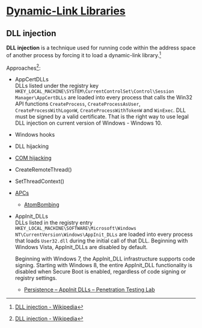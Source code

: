 # [Dynamic-Link Libraries](https://docs.microsoft.com/en-us/windows/win32/dlls/dynamic-link-libraries)
## DLL injection
**DLL injection** is a technique used for running code within the address space of another process by forcing it to load a dynamic-link library.[^inject-wiki]

Approaches[^inject-wiki]:
- AppCertDLLs  
  DLLs listed under the registry key `HKEY_LOCAL_MACHINE\SYSTEM\CurrentControlSet\Control\Session Manager\AppCertDLLs` are loaded into every process that calls the Win32 API functions `CreateProcess`, `CreateProcessAsUser`, `CreateProcessWithLogonW`, `CreateProcessWithTokenW` and `WinExec`. DLL must be signed by a valid certificate. That is the right way to use legal DLL injection on current version of Windows - Windows 10.
- Windows hooks
- DLL hijacking
- [COM hijacking](../../../Applications/API/COM/README.md#hijacking)
- CreateRemoteThread()
- SetThreadContext()
- [APCs](../../Traps/Asynchronous%20Procedure%20Calls.md)
  - [AtomBombing](https://www.fortinet.com/blog/threat-research/atombombing-brand-new-code-injection-technique-for-windows)
- AppInit_DLLs  
  DLLs listed in the registry entry `HKEY_LOCAL_MACHINE\SOFTWARE\Microsoft\Windows NT\CurrentVersion\Windows\AppInit_DLLs` are loaded into every process that loads `User32.dll` during the initial call of that DLL. Beginning with Windows Vista, AppInit_DLLs are disabled by default.

  Beginning with Windows 7, the AppInit_DLL infrastructure supports code signing. Starting with Windows 8, the entire AppInit_DLL functionality is disabled when Secure Boot is enabled, regardless of code signing or registry settings.
  - [Persistence – AppInit DLLs – Penetration Testing Lab](https://pentestlab.blog/2020/01/07/persistence-appinit-dlls/)

[^inject-wiki]: [DLL injection - Wikipedia](https://en.wikipedia.org/wiki/DLL_injection)
